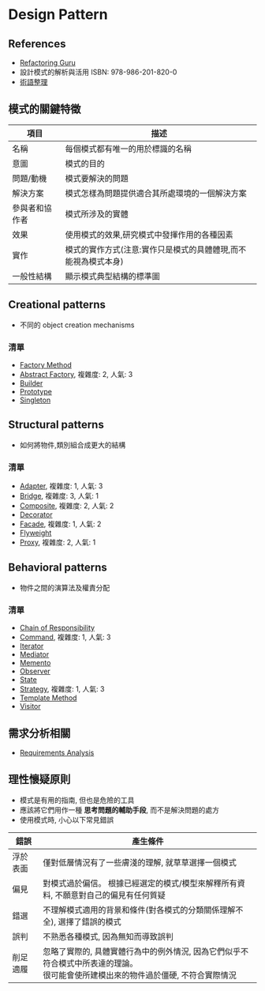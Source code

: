 # Design Pattern

## References

- [Refactoring Guru](https://refactoring.guru/design-patterns)
- 設計模式的解析與活用 ISBN: 978-986-201-820-0
- [術語整理](./Terms.md)

## 模式的關鍵特徵

| 項目      | 描述 |
| -------- | ------- |
| 名稱  | 每個模式都有唯一的用於標識的名稱 |
| 意圖 | 模式的目的 |
| 問題/動機         | 模式要解決的問題 |
| 解決方案      | 模式怎樣為問題提供適合其所處環境的一個解決方案 | 
| 參與者和協作者 | 模式所涉及的實體 |  
| 效果         | 使用模式的效果,研究模式中發揮作用的各種因素 | 
| 實作         | 模式的實作方式(注意:實作只是模式的具體體現,而不能視為模式本身) | 
| 一般性結構    | 顯示模式典型結構的標準圖 |


## Creational patterns

- 不同的 object creation mechanisms

### 清單

- [Factory Method](CreationalPatterns/FactoryMethod.md)
- [Abstract Factory](CreationalPatterns/AbstractFactory.md), 複雜度: 2, 人氣: 3
- [Builder]() 
- [Prototype]()
- [Singleton]()

## Structural patterns

- 如何將物件,類別組合成更大的結構

### 清單

- [Adapter](StructuralPatterns/Adapter.md), 複雜度: 1, 人氣: 3
- [Bridge](StructuralPatterns/Bridge.md), 複雜度: 3, 人氣: 1
- [Composite](StructuralPatterns/Composite.md), 複雜度: 2, 人氣: 2
- [Decorator](StructuralPatterns/Decorator.md)
- [Facade](StructuralPatterns/Facade.md), 複雜度: 1, 人氣: 2
- [Flyweight]()
- [Proxy](StructuralPatterns/Proxy.md), 複雜度: 2, 人氣: 1

## Behavioral patterns

- 物件之間的演算法及權責分配

### 清單

- [Chain of Responsibility]()
- [Command](BehavioralPatterns/Command.md), 複雜度: 1, 人氣: 3
- [Iterator]()
- [Mediator]()
- [Memento]()
- [Observer](BehavioralPatterns/Observer.md)
- [State]()
- [Strategy](BehavioralPatterns/Strategy.md), 複雜度: 1, 人氣: 3
- [Template Method]()
- [Visitor]()

## 需求分析相關

- [Requirements Analysis](./RequirementsAnalysis.md)

## 理性懷疑原則

- 模式是有用的指南, 但也是危險的工具
- 應該將它們用作一種 __思考問題的輔助手段__, 而不是解決問題的處方
- 使用模式時, 小心以下常見錯誤

| 錯誤     | 產生條件 |
| -------- | ------- |
| 浮於表面 | 僅對低層情況有了一些膚淺的理解, 就草草選擇一個模式 |
| 偏見 | 對模式過於偏信。 根據已經選定的模式/模型來解釋所有資料, 不願意對自己的偏見有任何質疑 | 
| 錯選 | 不理解模式適用的背景和條件(對各模式的分類關係理解不全), 選擇了錯誤的模式 | 
| 誤判 | 不熟悉各種模式, 因為無知而導致誤判 | 
| 削足適履 |  忽略了實際的, 具體實體行為中的例外情況, 因為它們似乎不符合模式中所表達的理論。<br/> 很可能會使所建模出來的物件過於僵硬, 不符合實際情況 | 

